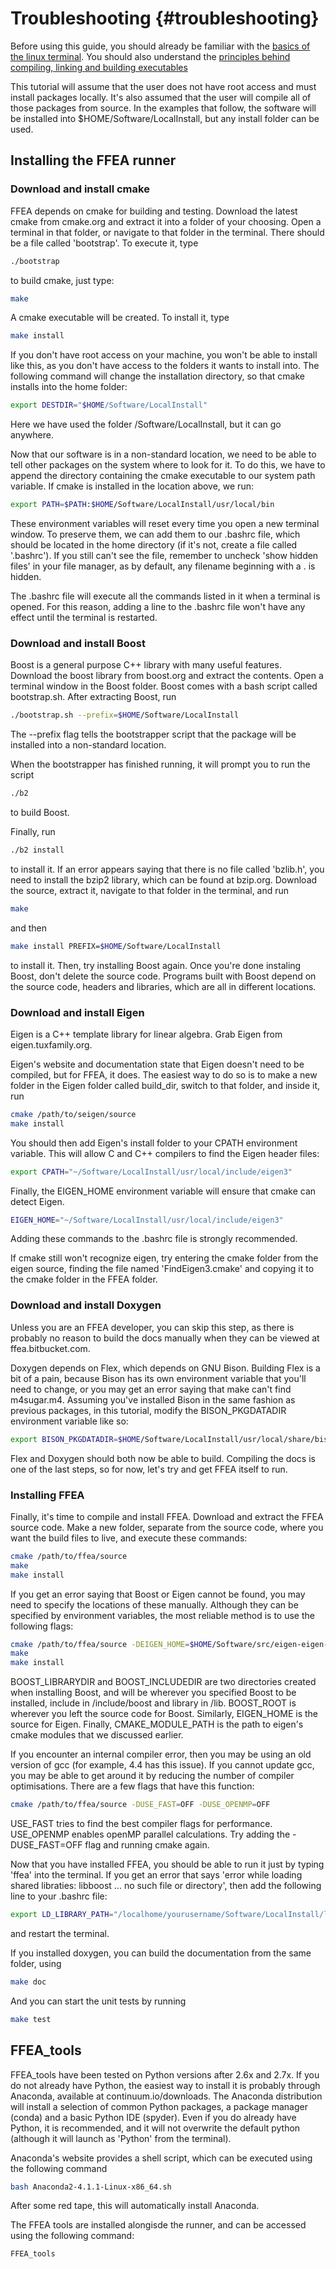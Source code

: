 Troubleshooting {#troubleshooting}
=======
Before using this guide, you should already be familiar with the [basics of the linux terminal](https://www.cheatography.com/davechild/cheat-sheets/linux-command-line/). You should also understand the [principles behind compiling, linking and building executables](https://www3.ntu.edu.sg/home/ehchua/programming/cpp/gcc_make.html)

This tutorial will assume that the user does not have root access and must install packages locally. It's also assumed that the user will compile all of those packages from source. In the examples that follow, the software will be installed into $HOME/Software/LocalInstall, but any install folder can be used.

## Installing the FFEA runner

### Download and install cmake
FFEA depends on cmake for building and testing. Download the latest cmake from cmake.org and extract it into a folder of your choosing. Open a terminal in that folder, or navigate to that folder in the terminal. There should be a file called 'bootstrap'. To execute it, type
```sh
./bootstrap
```
to build cmake, just type:
```sh
make
```
A cmake executable will be created. To install it, type
```sh
make install
```
If you don't have root access on your machine, you won't be able to install like this, as you don't have access to the folders it wants to install into. The following command will change the installation directory, so that cmake installs into the home folder:
```sh
export DESTDIR="$HOME/Software/LocalInstall"
```
Here we have used the folder /Software/LocalInstall, but it can go anywhere.

Now that our software is in a non-standard location, we need to be able to tell other packages on the system where to look for it. To do this, we have to append the directory containing the cmake executable to our system path variable. If cmake is installed in the location above, we run:
```sh
export PATH=$PATH:$HOME/Software/LocalInstall/usr/local/bin
```
These environment variables will reset every time you open a new terminal window. To preserve them, we can add them to our .bashrc file, which should be located in the home directory (if it's not, create a file called '.bashrc'). If you still can't see the file, remember to uncheck 'show hidden files' in your file manager, as by default, any filename beginning with a . is hidden.

The .bashrc file will execute all the commands listed in it when a terminal is opened. For this reason, adding a line to the .bashrc file won't have any effect until the terminal is restarted.
### Download and install Boost
Boost is a general purpose C++ library with many useful features. Download the boost library from boost.org and extract the contents. Open a terminal window in the Boost folder. Boost comes with a bash script called bootstrap.sh. After extracting Boost, run
```sh
./bootstrap.sh --prefix=$HOME/Software/LocalInstall
```
The --prefix flag tells the bootstrapper script that the package will be installed into a non-standard location.

When the bootstrapper has finished running, it will prompt you to run the script
```sh
./b2
```
to build Boost.

Finally, run
```sh
./b2 install
```
to install it.
If an error appears saying that there is no file called 'bzlib.h', you need to install the bzip2 library, which can be found at bzip.org. Download the source, extract it, navigate to that folder in the terminal, and run
```sh
make
```
and then
```sh
make install PREFIX=$HOME/Software/LocalInstall
```
to install it. Then, try installing Boost again. Once you're done instaling Boost, don't delete the source code. Programs built with Boost depend on the source code, headers and libraries, which are all in different locations.
### Download and install Eigen
Eigen is a C++ template library for linear algebra.
Grab Eigen from eigen.tuxfamily.org.

Eigen's website and documentation state that Eigen doesn't need to be compiled, but for FFEA, it does. The easiest way to do so is to make a new folder in the Eigen folder called build_dir, switch to that folder, and inside it, run
```sh
cmake /path/to/seigen/source
make install
```
You should then add Eigen's install folder to your CPATH environment variable. This will allow C and C++ compilers to find the Eigen header files:
```sh
export CPATH="~/Software/LocalInstall/usr/local/include/eigen3"
```
Finally, the EIGEN_HOME environment variable will ensure that cmake can detect Eigen.
```sh
EIGEN_HOME="~/Software/LocalInstall/usr/local/include/eigen3"
```
Adding these commands to the .bashrc file is strongly recommended.

If cmake still won't recognize eigen, try entering the cmake folder from the eigen source, finding the file named 'FindEigen3.cmake' and copying it to the cmake folder in the FFEA folder.
### Download and install Doxygen
Unless you are an FFEA developer, you can skip this step, as there is probably no reason to build the docs manually when they can be viewed at ffea.bitbucket.com.

Doxygen depends on Flex, which depends on GNU Bison. Building Flex is a bit of a pain, because Bison has its own environment variable that you'll need to change, or you may get an error saying that make can't find m4sugar.m4. Assuming you've installed Bison in the same fashion as previous packages, in this tutorial, modify the BISON_PKGDATADIR environment variable like so:
```sh
export BISON_PKGDATADIR=$HOME/Software/LocalInstall/usr/local/share/bison
```
Flex and Doxygen should both now be able to build. Compiling the docs is one of the last steps, so for now, let's try and get FFEA itself to run.
### Installing FFEA
Finally, it's time to compile and install FFEA. Download and extract the FFEA source code. Make a new folder, separate from the source code, where you want the build files to live, and execute these commands:
```sh
cmake /path/to/ffea/source
make
make install
```
If you get an error saying that Boost or Eigen cannot be found, you may need to specify the locations of these manually. Although they can be specified by environment variables, the most reliable method is to use the following flags:
```sh
cmake /path/to/ffea/source -DEIGEN_HOME=$HOME/Software/src/eigen-eigen-dc6cfdf9bcec -DBOOST_ROOT=/localhome/username/Software/src/boost_1_61_0 -DBOOST_INCLUDEDIR=/localhome/username/Software/LocalInstall/include/boost -DBOOST_LIBRARYDIR=/localhome/username/Software/LocalInstall/lib -DCMAKE_MODULE_PATH=/localhome/py12rw/Software/src/eigen-eigen-dc6cfdf9bcec/cmake
make
make install
```
BOOST_LIBRARYDIR and BOOST_INCLUDEDIR are two directories created when installing Boost, and will be wherever you specified Boost to be installed, include in /include/boost and library in /lib. BOOST_ROOT is wherever you left the source code for Boost. Similarly, EIGEN_HOME is the source for Eigen. Finally, CMAKE_MODULE_PATH is the path to eigen's cmake modules that we discussed earlier.

If you encounter an internal compiler error, then you may be using an old version of gcc (for example, 4.4 has this issue). If you cannot update gcc, you may be able to get around it by reducing the number of compiler optimisations. There are a few flags that have this function:
```sh
cmake /path/to/ffea/source -DUSE_FAST=OFF -DUSE_OPENMP=OFF
```

USE_FAST tries to find the best compiler flags for performance. USE_OPENMP enables openMP parallel calculations. Try adding the -DUSE_FAST=OFF flag and running cmake again.

Now that you have installed FFEA, you should be able to run it just by typing 'ffea' into the terminal. If you get an error that says 'error while loading shared libraties: libboost ... no such file or directory', then add the following line to your .bashrc file:
```sh
export LD_LIBRARY_PATH="/localhome/yourusername/Software/LocalInstall/lib"
```
and restart the terminal.

If you installed doxygen, you can build the documentation from the same folder, using
```sh
make doc
```
And you can start the unit tests by running
```sh
make test
```
## FFEA_tools
FFEA_tools have been tested on Python versions after 2.6x and 2.7x. If you do not already have Python, the easiest way to install it is probably through Anaconda, available at continuum.io/downloads. The Anaconda distribution will install a selection of common Python packages, a package manager (conda) and a basic Python IDE (spyder). Even if you do already have Python, it is recommended, and it will not overwrite the default python (although it will launch as 'Python' from the terminal).

Anaconda's website provides a shell script, which can be executed using the following command
```sh
bash Anaconda2-4.1.1-Linux-x86_64.sh
```
After some red tape, this will automatically install Anaconda.

The FFEA tools are installed alongisde the runner, and can be accessed using the following command:
```sh
FFEA_tools
```
